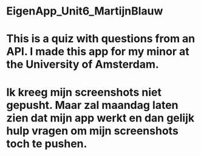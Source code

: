 # EigenApp_Unit6_MartijnBlauw
#
# This is a quiz with questions from an API. I made this app for my minor at the University of Amsterdam.
#
#
# Ik kreeg mijn screenshots niet gepusht. Maar zal maandag laten zien dat mijn app werkt en dan gelijk hulp vragen om mijn screenshots toch te pushen.
#

